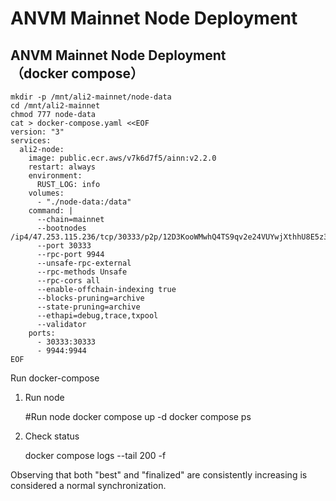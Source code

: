 # ANVM Mainnet Node Deployment

## ANVM Mainnet Node Deployment（docker compose）

    mkdir -p /mnt/ali2-mainnet/node-data
    cd /mnt/ali2-mainnet
    chmod 777 node-data
    cat > docker-compose.yaml <<EOF
    version: "3"
    services:
      ali2-node:
        image: public.ecr.aws/v7k6d7f5/ainn:v2.2.0
        restart: always
        environment:
          RUST_LOG: info
        volumes:
          - "./node-data:/data"
        command: |
          --chain=mainnet
          --bootnodes /ip4/47.253.115.236/tcp/30333/p2p/12D3KooWMwhQ4TS9qv2e24VUYwjXthhU8E5z3e3R2HWBkXRTpqZi
          --port 30333
          --rpc-port 9944
          --unsafe-rpc-external
          --rpc-methods Unsafe
          --rpc-cors all
          --enable-offchain-indexing true
          --blocks-pruning=archive
          --state-pruning=archive
          --ethapi=debug,trace,txpool
          --validator
        ports:
          - 30333:30333
          - 9944:9944
    EOF

Run docker-compose

1.  Run node
    

    #Run node
    docker compose up -d
    docker compose ps

2.  Check status
    

    docker compose logs --tail 200 -f

Observing that both "best" and "finalized" are consistently increasing is considered a normal synchronization.
